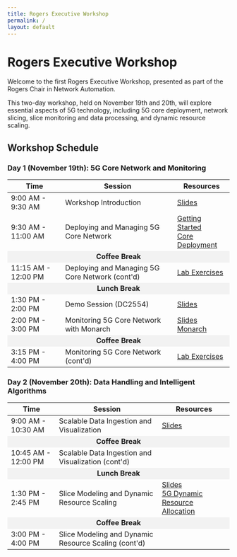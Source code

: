 ```yaml
---
title: Rogers Executive Workshop
permalink: /
layout: default
---
```

# Rogers Executive Workshop

Welcome to the first Rogers Executive Workshop, presented as part of the Rogers Chair in Network Automation.

This two-day workshop, held on November 19th and 20th, will explore essential aspects of 5G technology, including 5G core deployment, network slicing, slice monitoring and data processing, and dynamic resource scaling.

## Workshop Schedule

### Day 1 (November 19th): 5G Core Network and Monitoring

<table border="0">
  <thead>
    <tr>
      <th>Time</th>
      <th>Session</th>
      <th>Resources</th>
    </tr>
  </thead>
  <tbody>
    <tr>
      <td>9:00 AM - 9:30 AM</td>
      <td>Workshop Introduction</td>
      <td><a href="https://uofwaterloo-my.sharepoint.com/:p:/r/personal/n6saha_uwaterloo_ca/Documents/Chair%20in%20Network%20Automation/Executive%20Workshop/Workshop%201%20-%20November%202024/Workshop%201%20-%20Introduction.pptx?d=w6dd05bacc65c4ed88b4b41126f4bfdc5&csf=1&web=1&e=ZXirvb">Slides</a></td>
    </tr>
    <tr>
      <td>9:30 AM - 11:00 AM</td>
      <td>Deploying and Managing 5G Core Network</td>
      <td><a href="https://niloysh.github.io/testbed-automator/slides.pdf">Getting Started</a><br><a href="https://niloysh.github.io/open5gs-k8s/slides.pdf">Core Deployment</a></td>
    </tr>
    <tr>
      <td colspan="3" style="text-align:center; background-color:#f2f2f2;"><strong>Coffee Break</strong></td>
    </tr>
    <tr>
      <td>11:15 AM - 12:00 PM</td>
      <td>Deploying and Managing 5G Core Network (cont'd)</td>
      <td><a href="https://niloysh.github.io/open5gs-k8s/labs/lab1/README.pdf">Lab Exercises</a></td>
    </tr>
    <tr>
      <td colspan="3" style="text-align:center; background-color:#f2f2f2;"><strong>Lunch Break</strong></td>
    </tr>
    <tr>
      <td>1:30 PM - 2:00 PM</td>
      <td>Demo Session (DC2554)</td>
      <td><a href="https://uofwaterloo-my.sharepoint.com/:p:/g/personal/n6saha_uwaterloo_ca/EXLDGhP2xdJFsUn9KRY_iMQBHPGl2FM--HnNeoniELuCkw?e=LuI9Xq">Slides</a></td>
    </tr>
    <tr>
      <td>2:00 PM - 3:00 PM</td>
      <td>Monitoring 5G Core Network with Monarch</td>
      <td><a href="https://niloysh.github.io/rogers-workshop/monitoring-introduction.pdf">Slides</a><br><a href="https://niloysh.github.io/5g-monarch/slides.pdf">Monarch</a></td>
    </tr>
    <tr>
      <td colspan="3" style="text-align:center; background-color:#f2f2f2;"><strong>Coffee Break</strong></td>
    </tr>
    <tr>
      <td>3:15 PM - 4:00 PM</td>
      <td>Monitoring 5G Core Network (cont'd)</td>
      <td><a href="https://niloysh.github.io/5g-monarch/labs/lab1/README.pdf">Lab Exercises</a></td>
    </tr>
  </tbody>
</table>

### Day 2 (November 20th): Data Handling and Intelligent Algorithms

<table border="0">
  <thead>
    <tr>
      <th>Time</th>
      <th>Session</th>
      <th>Resources</th>
    </tr>
  </thead>
  <tbody>
    <tr>
      <td>9:00 AM - 10:30 AM</td>
      <td>Scalable Data Ingestion and Visualization</td>
      <td><a href="https://uofwaterloo-my.sharepoint.com/:p:/g/personal/n6saha_uwaterloo_ca/Ec-IgYDYxoNPqzz_B6I_BSMBg88t2JdNEBmCWpq_9OIckw?e=NYDzTO">Slides</a></td>
    </tr>
    <tr>
      <td colspan="3" style="text-align:center; background-color:#f2f2f2;"><strong>Coffee Break</strong></td>
    </tr>
    <tr>
      <td>10:45 AM - 12:00 PM</td>
      <td>Scalable Data Ingestion and Visualization (cont'd)</td>
      <td></td>
    </tr>
    <tr>
      <td colspan="3" style="text-align:center; background-color:#f2f2f2;"><strong>Lunch Break</strong></td>
    </tr>
    <tr>
      <td>1:30 PM - 2:45 PM</td>
      <td>Slice Modeling and Dynamic Resource Scaling</td>
      <td>
        <a href="https://uofwaterloo-my.sharepoint.com/:p:/g/personal/n6saha_uwaterloo_ca/EbCHISVoIG9DpRWlvCTeEakBL3S3s3A9IAMavYtXEGT9Qg?e=6Uv12C">Slides</a><br>
        <a href="https://sulaimanalmani.github.io/5GDynamicResourceAllocation/slides.pdf">5G Dynamic Resource Allocation</a>
      </td>
    </tr>
    <tr>
      <td colspan="3" style="text-align:center; background-color:#f2f2f2;"><strong>Coffee Break</strong></td>
    </tr>
    <tr>
      <td>3:00 PM - 4:00 PM</td>
      <td>Slice Modeling and Dynamic Resource Scaling (cont'd)</td>
      <td></td>
    </tr>
  </tbody>
</table>